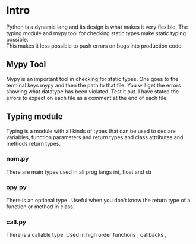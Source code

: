 # Intro
Python is a dynamic lang and its design is what makes it very flexible.
The typing module and mypy tool for checking static types make static typing possible.\
This makes it less possible to push errors on bugs into production code.

## Mypy Tool 
Mypy is an important tool in checking for static types.
One goes to the terminal keys mypy and then the path to that file.
You will get the errors showing what datatype has been violated.
Test it out.
I have stated the errors to expect on each file as a comment at the end of each file.

## Typing module
Typing is a module with all kinds of types that can be used to declare variables, function parameters and return types and class attributes and methods return types.

### nom.py
There are main types used in all prog langs int, float and str 

### opy.py
There is an optional type . Useful when you don't know the return type of a function or method in class. 

### call.py 
There is a callable type. Used in high order functions , callbacks ,
